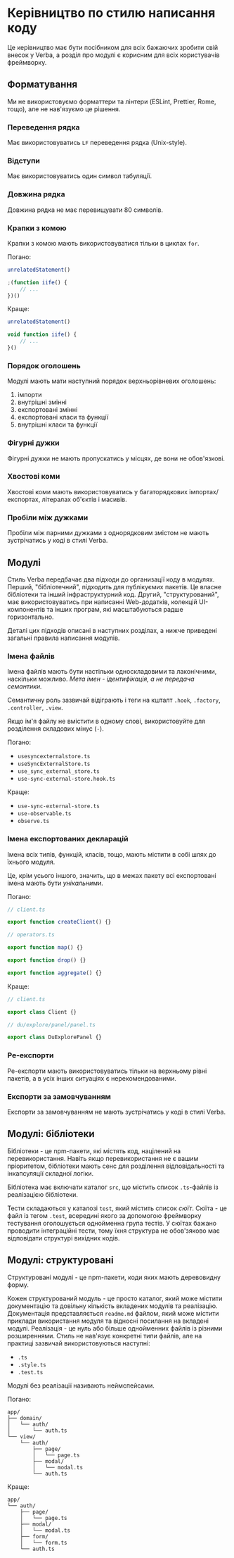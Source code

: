 # Керівництво по стилю написання коду

Це керівництво має бути посібником для всіх бажаючих зробити свій внесок у Verba, а розділ про модулі є корисним для всіх користувачів фреймворку. 

## Форматування

Ми не використовуємо форматтери та лінтери (ESLint, Prettier, Rome, тощо), але не нав'язуємо це рішення.

### Переведення рядка

Має використовуватись `LF` переведення рядка (Unix-style).

### Відступи

Має використовуватись один символ табуляції.

### Довжина рядка

Довжина рядка не має перевищувати 80 символів.

### Крапки з комою

Крапки з комою мають використовуватися тільки в циклах `for`.

Погано:

```ts
unrelatedStatement()

;(function iife() {
	// ...
})()
```

Краще:

```ts
unrelatedStatement()

void function iife() {
	// ...
}()
```

### Порядок оголошень

Модулі мають мати наступний порядок верхньорівневих оголошень:

1. імпорти
2. внутрішні змінні
3. експортовані змінні
4. експортовані класи та функції
5. внутрішні класи та функції

### Фігурні дужки

Фігурні дужки не мають пропускатись у місцях, де вони не обов'язкові.

### Хвостові коми

Хвостові коми мають використовуватись у багаторядкових імпортах/експортах, літералах об'єктів і масивів.

### Пробіли між дужками

Пробіли між парними дужками з однорядковим змістом не мають зустрічатись у коді в стилі Verba.

## Модулі

Стиль Verba передбачає два підходи до организації коду в модулях. Перший, "бібліотечний", підходить для публікуємих пакетів. Це власне бібліотеки та інший інфраструктурний код. Другий, "структурований", має використовуватись при написанні Web-додатків, колекцій UI-компонентів та інших програм, які масштабуються радше горизонтально.

Деталі цих підходів описані в наступних розділах, а нижче приведені загальні правила написання модулів.

### Імена файлів

Імена файлів мають бути настільки односкладовими та лаконічними, наскільки можливо. *Мета імен - ідентифікація, а не передача семантики.*

Семантичну роль зазвичай відіграють і теги на кшталт `.hook`, `.factory`, `.controller`, `.view`.

Якщо ім'я файлу не вмістити в одному слові, використовуйте для розділення складових мінус (`-`).

Погано:

- `usesyncexternalstore.ts`
- `useSyncExternalStore.ts`
- `use_sync_external_store.ts`
- `use-sync-external-store.hook.ts`

Краще:

- `use-sync-external-store.ts`
- `use-observable.ts`
- `observe.ts`

### Імена експортованих декларацій

Імена всіх типів, функцій, класів, тощо, мають містити в собі шлях до їхнього модуля.

Це, крім усього іншого, значить, що в межах пакету всі експортовані імена мають бути *унікальними*.

Погано:

```ts
// client.ts

export function createClient() {}
```

```ts
// operators.ts

export function map() {}

export function drop() {}

export function aggregate() {}
```

Краще:

```ts
// client.ts

export class Client {}
```

```ts
// du/explore/panel/panel.ts

export class DuExplorePanel {}
```

### Ре-експорти

Ре-експорти мають використовуватись тільки на верхньому рівні пакетів, а в усіх інших ситуаціях є нерекомендованими.

### Експорти за замовчуванням

Експорти за замовчуванням не мають зустрічатись у коді в стилі Verba.

## Модулі: бібліотеки

Бібліотеки - це npm-пакети, які містять код, націлений на перевикористання. Навіть якщо перевикористання не є вашим пріоритетом, бібліотеки мають сенс для розділення відповідальності та інкапсуляції складної логіки.

Бібліотека має включати каталог `src`, що містить список `.ts`-файлів із реалізацією бібліотеки.

Тести складаються у каталозі `test`, який містить список *сюїт*. Сюїта - це файл із тегом `.test`, всередині якого за допомогою фреймворку тестування оголошується однойменна група тестів. У сюїтах бажано проводити інтеграційні тести, тому їхня структура не обов'зяково має відповідати структурі вихідних кодів. 

## Модулі: структуровані

Структуровані модулі - це npm-пакети, коди яких мають деревовидну форму.

Кожен структурований модуль - це просто каталог, який може містити документацію та довільну кількість вкладених модулів та реалізацію. Документація представляється `readme.md` файлом, який може містити приклади використання модуля та відносні посилання на вкладені модулі. Реалізація - це нуль або більше однойменних файлів із різними розширеннями. Стиль не нав'язує конкретні типи файлів, але на практиці зазвичай використовуються наступні:

- `.ts`
- `.style.ts`
- `.test.ts`

Модулі без реалізації називають неймспейсами.

Погано:

```
app/
├── domain/
│   └── auth/
│       └── auth.ts
└── view/
    └── auth/
        ├── page/
        │   └── page.ts
        ├── modal/
        │   └── modal.ts
        └── auth.ts
```

Краще:

```
app/
└── auth/
    ├── page/
    │   └── page.ts
    ├── modal/
    │   └── modal.ts
    ├── form/
    │   └── form.ts
    └── auth.ts
```